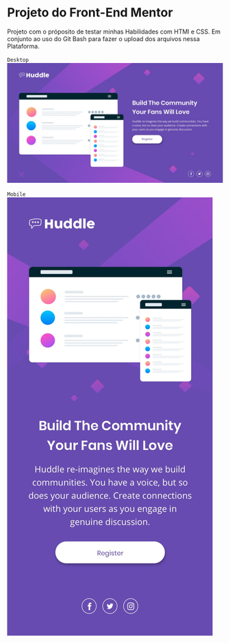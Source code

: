 # Projeto do Front-End Mentor
Projeto com o próposito de testar minhas Habilidades com HTMl e CSS. Em conjunto ao uso do Git Bash para fazer o upload dos arquivos nessa Plataforma.

`Desktop`
![alt text](src/design/desktop-design.jpg)

`Mobile`
![alt text](src/design/mobile-design.jpg)
